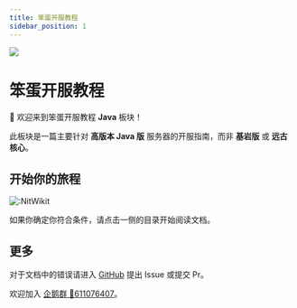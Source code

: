 ```yaml
---
title: 笨蛋开服教程
sidebar_position: 1
---
```


![](https://img.fastmirror.net/s/2024/11/02/672558bae4ec0.png)

# 笨蛋开服教程

👋 欢迎来到笨蛋开服教程 **Java** 板块！

此板块是一篇主要针对 **高版本 Java 版** 服务器的开服指南，而非 **基岩版** 或 **远古核心**。

## 开始你的旅程

![:NitWikit](https://count.kjchmc.cn/get/@:NitWikit)

如果你确定你符合条件，请点击一侧的目录开始阅读文档。

## 更多

对于文档中的错误请进入 [GitHub](https://github.com/postyizhan/NitWikit) 提出 Issue 或提交 Pr。

欢迎加入 [企鹅群 🐧611076407](https://qm.qq.com/q/lEnfzgzxjq)。
